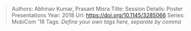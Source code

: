 > Authors: Abhinav Kumar, Prasant Misra
> Title: Session Details: Poster Presentations
> Year: 2018
> Url: https://doi.org/10.1145/3285066
> Series: MobiCom '18
> Tags: *Define your own tags here, separate by comma*